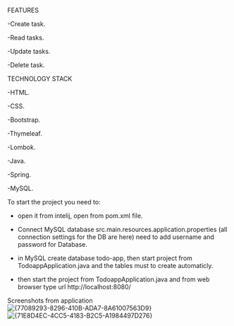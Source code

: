 FEATURES

-Create task.

-Read tasks.

-Update tasks.

-Delete task.


TECHNOLOGY STACK

-HTML.

-CSS.

-Bootstrap.

-Thymeleaf.  

-Lombok. 

-Java.  

-Spring.

-MySQL.

To start the project you need to:

- open it from intelij, open from pom.xml file.

- Connect MySQL database src.main.resources.application.properties (all connection settings for the DB are here) need to add username and password for Database.

- in MySQL create database todo-app, then start project from TodoappApplication.java and the tables must to create automaticly.

- then start the project from TodoappApplication.java and from web browser type url http://localhost:8080/ 

Screenshots from application
![{77089293-8296-410B-ADA7-8A61007563D9}](https://github.com/user-attachments/assets/039e4633-ef06-4ea1-b3f5-e28d94c95fa2)
 ![{71E8D4EC-4CC5-4183-B2C5-A1984497D276}](https://github.com/user-attachments/assets/c71e79b4-c27b-4947-be9d-224940a964e9)

